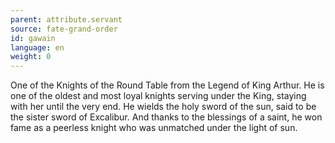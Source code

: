 ```yaml
---
parent: attribute.servant
source: fate-grand-order
id: gawain
language: en
weight: 0
---
```


One of the Knights of the Round Table from the Legend of King Arthur.
He is one of the oldest and most loyal knights serving under the King, staying with her until the very end.
He wields the holy sword of the sun, said to be the sister sword of Excalibur.
And thanks to the blessings of a saint, he won fame as a peerless knight who was unmatched under the light of sun.
